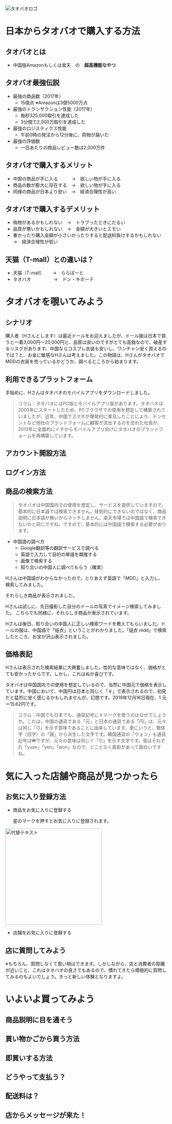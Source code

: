 ![タオバオロゴ](/images/taobao_logo.png) 
# 日本からタオバオで購入する方法
## タオバオとは
- 中国版Amazonもしくは楽天　の　**超高機能なやつ**
## タオバオ最強伝説
- 最強の商品数（2017年）
    - 15億点 ※Amazonは3億5000万点
- 最強のトランザクション性能（2017年）
    - 毎秒325,000取引を達成した
    - 3分間で2,000万取引を達成した
- 最強のロジスティクス性能
    - 午前0時の発注から12分後に、荷物が届いた
- 最強の評価数
    - 一日あたりの商品レビュー数は2,000万件
## タオバオで購入するメリット
- 中国の商品が手に入る　　　→　欲しい物が手に入る
- 商品の数が膨大に存在する　→　欲しい物が手に入る
- 同様の商品が日本より安い　→　経済合理性が高い
## タオバオで購入するデメリット
- 偽物があるかもしれない　→　トラブったときにだるい
- 品質が悪いかもしれない　→　金額が大きいとエモい
- 重かったり購入金額が小さいかったりすると配送料負けするかもしれない　→　経済合理性が低い
## 天猫（T-mall）との違いは？
- 天猫（T-mall）　 　→　ららぽーと
- タオバオ　　　　　→　ドン・キホーテ
# タオバオを覗いてみよう
## シナリオ
購入者（Hさんとします）は最近ドールをお迎えましたが、ドール服は日本で買うと一着3,000円～20,000円と、品質は良いのですがとても高価なので、破産するリスクがあります。中国ならコスプレ衣装も安いし、ワンチャン安く買えるのでは？と、お金に敏感なHさんは考えました。この物語は、HさんがタオバオでMDDの衣装を売っているかどうか、調べるところから始まります。
## 利用できるプラットフォーム
手始めに、Hさんはタオバオのモバイルアプリをダウンロードしました。
>コラム：タオバオにはPC版とモバイルアプリ版があります。タオバオは2003年にスタートしたため、PCブラウザでの使用を想定して構築されていましたが、近年、中国でスマホが爆発的に普及したことにより、テンセントなど他社のプラットフォームに顧客が流出するのを恐れた社長が、2013年に全面的にイチからモバイルアプリ向けにタオバオのプラットフォームを再構築しています。
## アカウント開設方法
## ログイン方法
## 商品の検索方法
>タオバオは中国国内での使用を想定し、サービスを提供していますので、基本的に日本語では検索できません。技術的にできないのではなく、商品説明に日本語が無いからマッチしません。楽天市場では中国語で検索できないのと同じですね。ですので、基本的には中国語で検索する必要があります。
- 中国語の調べ方
    - Google翻訳等の翻訳サービスで調べる
    - 英語で入力して目的の単語を類推する
    - 画像で検索する
    - 知り合いの中国人に調べてもらう（確実）

Hさんは中国語がわからなかったので、とりあえず英語で「MDD」と入力し、検索してみました。


それらしき商品が表示されました。


Hさんは試しに、先日撮影した自分のドールの写真でイメージ検索してみました。
こちらでも同様に、それらしき商品が表示されています。

Hさんは後日、知り合いの中国人に正しい検索ワードを教えてもらいました。ドールの服は、中国語で「娃衣」ということがわかりました。「娃衣 mdd」で検索したところ、お宝が沢山表示されました。

## 価格表記
Hさんは表示された検索結果に大興奮しました。性的な意味ではなく、価格がとても安かったからです。しかし、これはぬか喜びです。

タオバオは中国国内での使用を想定しているので、当然に中国元で価格を表示しています。中国において、中国円は日本と同じく「￥」で表示されるので、初見だと猛烈に安く感じるかもしれませんが、幻想です。2019年12月16日現在、1
元＝15.62円です。

>コラム：中国でも日本でも、通貨記号に￥マークを使うのはなぜでしょうか。これは、中国の通貨である「元」と日本の通貨である「円」は、元々は同じ「○」を示す意味であることに由来しています。更にいうと、繁体字（旧字）の「圓」から派生した文字です。韓国通貨の「ウォン」も通貨記号は₩ですが、元々の意味は同じく「○」を示す文字です。音はそれぞれ「yuan」「yen」「won」なので、どことなく面影があって面白いですね。


# 気に入った店舗や商品が見つかったら
## お気に入り登録方法
- 商品をお気に入りに登録する
  
  星のマークを押すとお気に入りに登録されます。

<img width="300" alt="代替テキスト" src="./images/fav_item.jpg">
  
- 店舗をお気に入りに登録する

## 店に質問してみよう
※もちろん、質問しなくて買い物はできます。しかしながら、店と消費者の距離が近いこと、これはタオバオの良さでもあるので、慣れてきたら積極的に質問してみるのもよいでしょう。きっと新しい体験となりますよ。
# いよいよ買ってみよう
## 商品説明に目を通そう
## 買い物かごから買う方法
## 即買いする方法
## どうやって支払う？
## 配送料は？
## 店からメッセージが来た！
